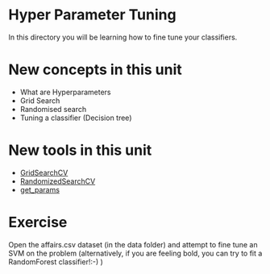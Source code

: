 # Hyper Parameter Tuning

In this directory you will be learning how to fine tune your classifiers.


# New concepts in this unit
- What are Hyperparameters
- Grid Search
- Randomised search
- Tuning a classifier (Decision tree)

# New tools in this unit
- [GridSearchCV](http://scikit-learn.org/stable/modules/generated/sklearn.model_selection.GridSearchCV.html)
- [RandomizedSearchCV](http://scikit-learn.org/stable/modules/generated/sklearn.model_selection.RandomizedSearchCV.html)
- [get_params](http://scikit-learn.org/stable/modules/generated/sklearn.base.BaseEstimator.html#sklearn.base.BaseEstimator.get_params)

# Exercise
Open the affairs.csv dataset (in the data folder) and attempt to fine tune an SVM on the problem (alternatively, if you are feeling bold, you can try to fit a RandomForest classifier!:-) ) 
